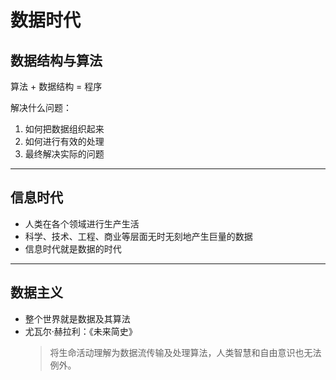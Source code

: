 # 数据时代

## 数据结构与算法

算法 + 数据结构 = 程序

解决什么问题：

1. 如何把数据组织起来
2. 如何进行有效的处理
3. 最终解决实际的问题

---

## 信息时代

- 人类在各个领域进行生产生活
- 科学、技术、工程、商业等层面无时无刻地产生巨量的数据
- 信息时代就是数据的时代

---

## 数据主义

- 整个世界就是数据及其算法
- 尤瓦尔·赫拉利：《未来简史》
  > 将生命活动理解为数据流传输及处理算法，人类智慧和自由意识也无法例外。

